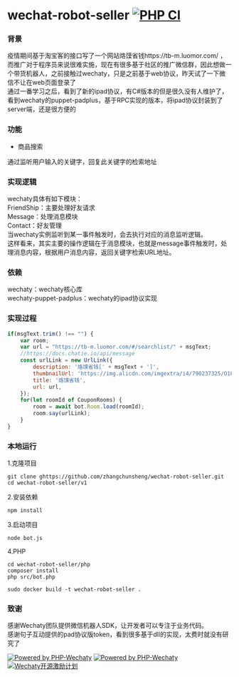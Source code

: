 # wechat-robot-seller [![PHP CI](https://github.com/zhangchunsheng/wechat-robot-seller/workflows/PHP%20CI/badge.svg)](https://github.com/zhangchunsheng/wechat-robot-seller/actions?query=workflow%3A%22PHP+CI%22)

### 背景
疫情期间基于淘宝客的接口写了一个网站烙馍省钱https://tb-m.luomor.com/ ，而推广对于程序员来说很难实施，现在有很多基于社区的推广微信群，因此想做一个带货机器人，之前接触过wechaty，只是之前基于web协议，昨天试了一下微信不让在web页面登录了
<br />通过一番学习之后，看到了新的ipad协议，有C#版本的但是很久没有人维护了，看到wechaty的puppet-padplus，基于RPC实现的版本，将ipad协议封装到了server端，还是很方便的

<!--more-->

### 功能

- 商品搜索

通过监听用户输入的关键字，回复此关键字的检索地址

### 实现逻辑
wechaty具体有如下模块：<br />FriendShip：主要处理好友请求<br />Message：处理消息模块<br />Contact：好友管理<br />当wechaty实例监听到某一事件触发时，会去执行对应的消息监听逻辑。<br />这样看来，其实主要的操作逻辑在于消息模块，也就是message事件触发时，处理消息内容，根据用户消息内容，返回关键字检索URL地址。

### 依赖
wechaty：wechaty核心库<br />wechaty-puppet-padplus：wechaty的ipad协议实现

### 实现过程
```javascript
if(msgText.trim() !== "") {
    var room;
    var url = "https://tb-m.luomor.com/#/searchlist/" + msgText;
    //https://docs.chatie.io/api/message
    const urlLink = new UrlLink({
        description: '烙馍省钱[' + msgText + ']',
        thumbnailUrl: 'https://img.alicdn.com/imgextra/i4/790237325/O1CN01hY4aU523ytm2F4HxA_!!790237325.jpg?t=1586059949000',
        title: '烙馍省钱',
        url: url,
    });
    for(let roomId of CouponRooms) {
        room = await bot.Room.load(roomId);
        room.say(urlLink);
    }
}

```

### 本地运行

1.克隆项目
```shell
git clone ghttps://github.com/zhangchunsheng/wechat-robot-seller.git
cd wechat-robot-seller/v1
```

2.安装依赖
```shell
npm install
```

3.启动项目
```shell
node bot.js
```

4.PHP
```shell script
cd wechat-robot-seller/php
composer install
php src/bot.php
```

```
sudo docker build -t wechat-robot-seller .
```

### 致谢
感谢Wechaty团队提供微信机器人SDK，让开发者可以专注于业务代码。<br />感谢句子互动提供的pad协议版token，看到很多基于dll的实现，太费时就没有研究了

[![Powered by PHP-Wechaty](https://img.shields.io/badge/Powered%20By-Wechaty-green)](https://github.com/wechaty/wechaty)
[![Powered by PHP-Wechaty](https://img.shields.io/badge/Powered%20By-PHP--Wechaty-green)](https://github.com/wechaty/php-wechaty)
[![Wechaty开源激励计划](https://img.shields.io/badge/Wechaty-开源激励计划-green.svg)](https://github.com/juzibot/Welcome/wiki/Everything-about-Wechaty)

